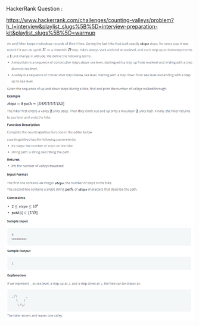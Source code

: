 HackerRank Question :

https://www.hackerrank.com/challenges/counting-valleys/problem?h_l=interview&playlist_slugs%5B%5D=interview-preparation-kit&playlist_slugs%5B%5D=warmup


<img src="https://github.com/AttilaAKINCI/hackerRankSolutions/blob/main/src/interviewpreparationkit/warmup/countingvalleys/resource/c1.png">
<img src="https://github.com/AttilaAKINCI/hackerRankSolutions/blob/main/src/interviewpreparationkit/warmup/countingvalleys/resource/c2.png">